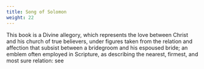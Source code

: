 ```yaml
---
title: Song of Solomon
weight: 22
---
```


This book is a Divine allegory, which represents the love between Christ and his church of true believers, under figures taken from the relation and affection that subsist between a bridegroom and his espoused bride; an emblem often employed in Scripture, as describing the nearest, firmest, and most sure relation: see
